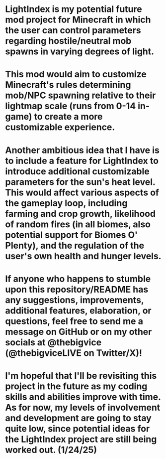 # LightIndex is my potential future mod project for Minecraft in which the user can control parameters regarding hostile/neutral mob spawns in varying degrees of light. 

# This mod would aim to customize Minecraft's rules determining mob/NPC spawning relative to their lightmap scale (runs from 0-14 in-game) to create a more customizable experience.

# Another ambitious idea that I have is to include a feature for LightIndex to introduce additional customizable parameters for the sun's heat level. This would affect various aspects of the gameplay loop, including farming and crop growth, likelihood of random fires (in all biomes, also potential support for Biomes O' Plenty), and the regulation of the user's own health and hunger levels.

# If anyone who happens to stumble upon this repository/README has any suggestions, improvements, additional features, elaboration, or questions, feel free to send me a message on GitHub or on my other socials at @thebigvice (@thebigviceLIVE on Twitter/X)!

# I'm hopeful that I'll be revisiting this project in the future as my coding skills and abilities improve with time. As for now, my levels of involvement and development are going to stay quite low, since potential ideas for the LightIndex project are still being worked out. (1/24/25)
